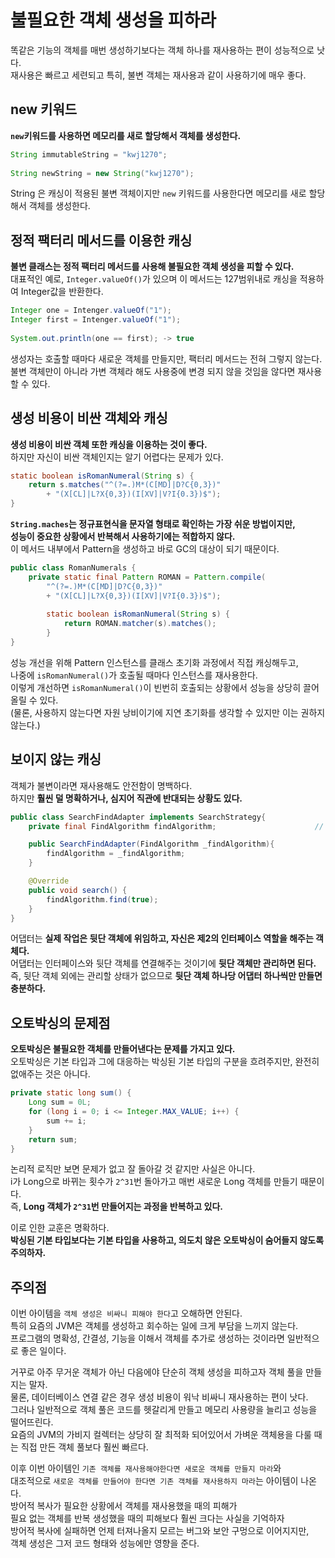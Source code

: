 # 불필요한 객체 생성을 피하라   
똑같은 기능의 객체를 매번 생성하기보다는 객체 하나를 재사용하는 편이 성능적으로 낫다.       
재사용은 빠르고 세련되고 특히, 불변 객체는 재사용과 같이 사용하기에 매우 좋다.        
  
## new 키워드   
**`new`키워드를 사용하면 메모리를 새로 할당해서 객체를 생성한다.**       
   
```java
String immutableString = "kwj1270";
    
String newString = new String("kwj1270");  
```  
String 은 캐싱이 적용된 불변 객체이지만 `new` 키워드를 사용한다면 메모리를 새로 할당해서 객체를 생성한다.      
       
## 정적 팩터리 메서드를 이용한 캐싱        
**불변 클래스는 정적 팩터리 메서드를 사용해 불필요한 객체 생성을 피할 수 있다.**          
대표적인 예로, `Integer.valueOf()`가 있으며 이 메서드는 127범위내로 캐싱을 적용하여 Integer값을 반환한다.    

```java
Integer one = Intenger.valueOf("1");
Integer first = Intenger.valueOf("1");
  
System.out.println(one == first); -> true    
```

생성자는 호출할 때마다 새로운 객체를 만들지만, 팩터리 메서드는 전혀 그렇지 않는다.         
불변 객체만이 아니라 가변 객체라 해도 사용중에 변경 되지 않을 것임을 않다면 재사용할 수 있다.     
    
## 생성 비용이 비싼 객체와 캐싱     
**생성 비용이 비싼 객체 또한 캐싱을 이용하는 것이 좋다.**     
하지만 자신이 비싼 객체인지는 알기 어렵다는 문제가 있다.    
```java
static boolean isRomanNumeral(String s) {
    return s.matches("^(?=.)M*(C[MD]|D?C{0,3})"    
        + "(X[CL]|L?X{0,3})(I[XV]|V?I{0.3})$");
}
```
      
**`String.maches`는 정규표현식을 문자열 형태로 확인하는 가장 쉬운 방법이지만,    
성능이 중요한 상황에서 반복해서 사용하기에는 적합하지 않다.**   
이 메서드 내부에서 Pattern을 생성하고 바로 GC의 대상이 되기 때문이다.    

```java
public class RomanNumerals {
    private static final Pattern ROMAN = Pattern.compile(
        "^(?=.)M*(C[MD]|D?C{0,3})"    
        + "(X[CL]|L?X{0,3})(I[XV]|V?I{0.3})$");
        
        static boolean isRomanNumeral(String s) {
            return ROMAN.matcher(s).matches();
        }
}
```
성능 개선을 위해 Pattern 인스턴스를 클래스 초기화 과정에서 직접 캐싱해두고,         
나중에 `isRomanNumeral()`가 호출될 때마다 인스턴스를 재사용한다.             
이렇게 개선하면 `isRomanNumeral()`이 빈번히 호출되는 상황에서 성능을 상당히 끌어올릴 수 있다.             
(물론, 사용하지 않는다면 자원 낭비이기에 지연 초기화를 생각할 수 있지만 이는 권하지 않는다.)       
    
## 보이지 않는 캐싱   
객체가 불변이라면 재사용해도 안전함이 명백하다.            
하지만 **훨씬 덜 명확하거나, 심지어 직관에 반대되는 상황도 있다.**          

```java
public class SearchFindAdapter implements SearchStrategy{
    private final FindAlgorithm findAlgorithm;                      // 뒷단 객체  

    public SearchFindAdapter(FindAlgorithm _findAlgorithm){
        findAlgorithm = _findAlgorithm; 
    }

    @Override
    public void search() {        
        findAlgorithm.find(true);
    }
}
```   
어댑터는 **실제 작업은 뒷단 객체에 위임하고, 자신은 제2의 인터페이스 역할을 해주는 객체다.**    
어댑터는 인터페이스와 뒷단 객체를 연결해주는 것이기에 **뒷단 객체만 관리하면 된다.**            
즉, 뒷단 객체 외에는 관리할 상태가 없으므로 **뒷단 객체 하나당 어댑터 하나씩만 만들면 충분하다.**         
                 
## 오토박싱의 문제점  
**오토박싱은 불필요한 객체를 만들어낸다는 문제를 가지고 있다.**   
오토박싱은 기본 타입과 그에 대응하는 박싱된 기본 타입의 구분을 흐려주지만, 완전히 없애주는 것은 아니다.      

```java
private static long sum() {
    Long sum = 0L;
    for (long i = 0; i <= Integer.MAX_VALUE; i++) {
        sum += i;
    }
    return sum;
}
```
논리적 로직만 보면 문제가 없고 잘 돌아갈 것 같지만 사실은 아니다.       
i가 Long으로 바뀌는 횟수가 `2^31`번 돌아가고 매번 새로운 Long 객체를 만들기 때문이다.      
즉, **Long 객체가 `2^31`번 만들어지는 과정을 반복하고 있다.**       
        
이로 인한 교훈은 명확하다.       
**박싱된 기본 타입보다는 기본 타입을 사용하고, 의도치 않은 오토박싱이 숨어들지 않도록 주의하자.**        
   
## 주의점       
이번 아이템을 `객체 생성은 비싸니 피해야 한다`고 오해하면 안된다.       
특히 요즘의 JVM은 객체를 생성하고 회수하는 일에 크게 부담을 느끼지 않는다.           
프로그램의 명확성, 간결성, 기능을 이해서 객체를 추가로 생성하는 것이라면 일반적으로 좋은 일이다.       
       
거꾸로 아주 무거운 객체가 아닌 다음에야 단순히 객체 생성을 피하고자 객체 풀을 만들지는 말자.                   
물론, 데이터베이스 연결 같은 경우 생성 비용이 워낙 비싸니 재사용하는 편이 낫다.            
그러나 일반적으로 객체 풀은 코드를 헷갈리게 만들고 메모리 사용량을 늘리고 성능을 떨어뜨린다.           
요즘의 JVM의 가비지 컬렉터는 상당히 잘 최적화 되어있어서 가벼운 객체용을 다룰 때는 직접 만든 객체 풀보다 훨씬 빠르다.          
    
이후 이번 아이템인 `기존 객체를 재사용해야한다면 새로운 객체를 만들지 마라`와        
대조적으로 `새로운 객체를 만들어야 한다면 기존 객체를 재사용하지 마라`는 아이템이 나온다.        
방어적 복사가 필요한 상황에서 객체를 재사용했을 때의 피해가       
필요 없는 객체를 반복 생성했을 때의 피해보다 훨씬 크다는 사실을 기억하자         
방어적 복사에 실패하면 언제 터져나올지 모르는 버그와 보안 구멍으로 이어지지만,     
객체 생성은 그저 코드 형태와 성능에만 영향을 준다.   














